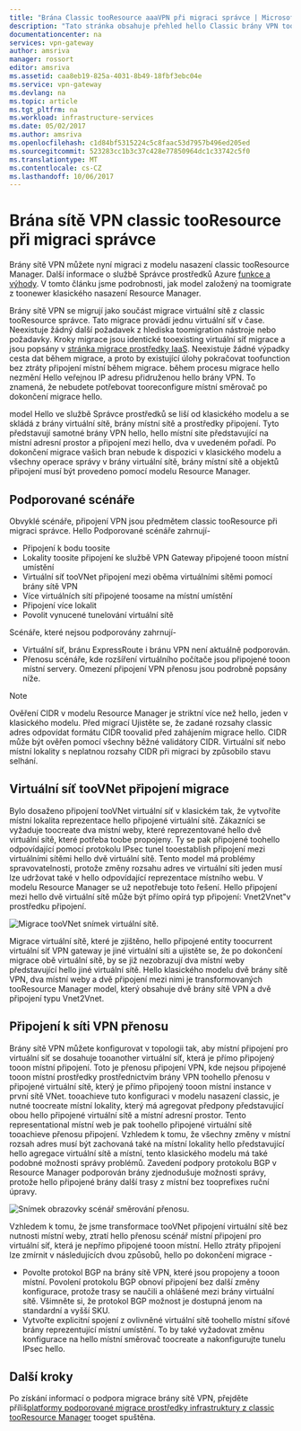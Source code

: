 ```yaml
---
title: "Brána Classic tooResource aaaVPN při migraci správce | Microsoft Docs"
description: "Tato stránka obsahuje přehled hello Classic brány VPN tooResource při migraci správce."
documentationcenter: na
services: vpn-gateway
author: amsriva
manager: rossort
editor: amsriva
ms.assetid: caa8eb19-825a-4031-8b49-18fbf3ebc04e
ms.service: vpn-gateway
ms.devlang: na
ms.topic: article
ms.tgt_pltfrm: na
ms.workload: infrastructure-services
ms.date: 05/02/2017
ms.author: amsriva
ms.openlocfilehash: c1d84bf5315224c5c8faac53d7957b496ed205ed
ms.sourcegitcommit: 523283cc1b3c37c428e77850964dc1c33742c5f0
ms.translationtype: MT
ms.contentlocale: cs-CZ
ms.lasthandoff: 10/06/2017
---
```

# <a name="vpn-gateway-classic-tooresource-manager-migration"></a>Brána sítě VPN classic tooResource při migraci správce
Brány sítě VPN můžete nyní migraci z modelu nasazení classic tooResource Manager. Další informace o službě Správce prostředků Azure [funkce a výhody](../azure-resource-manager/resource-group-overview.md). V tomto článku jsme podrobnosti, jak model založený na toomigrate z toonewer klasického nasazení Resource Manager. 

Brány sítě VPN se migrují jako součást migrace virtuální sítě z classic tooResource správce. Tato migrace provádí jednu virtuální síť v čase. Neexistuje žádný další požadavek z hlediska toomigration nástroje nebo požadavky. Kroky migrace jsou identické tooexisting virtuální síť migrace a jsou popsány v [stránka migrace prostředky IaaS](../virtual-machines/windows/migration-classic-resource-manager-ps.md). Neexistuje žádné výpadky cesta dat během migrace, a proto by existující úlohy pokračovat toofunction bez ztráty připojení místní během migrace. během procesu migrace hello nezmění Hello veřejnou IP adresu přidruženou hello brány VPN. To znamená, že nebudete potřebovat tooreconfigure místní směrovač po dokončení migrace hello.  

model Hello ve službě Správce prostředků se liší od klasického modelu a se skládá z brány virtuální sítě, brány místní sítě a prostředky připojení. Tyto představují samotné brány VPN hello, hello místní site představující na místní adresní prostor a připojení mezi hello, dva v uvedeném pořadí. Po dokončení migrace vašich bran nebude k dispozici v klasického modelu a všechny operace správy v brány virtuální sítě, brány místní sítě a objektů připojení musí být provedeno pomocí modelu Resource Manager.

## <a name="supported-scenarios"></a>Podporované scénáře
Obvyklé scénáře, připojení VPN jsou předmětem classic tooResource při migraci správce. Hello Podporované scénáře zahrnují-

* Připojení k bodu toosite
* Lokality toosite připojení ke službě VPN Gateway připojené tooon místní umístění
* Virtuální síť tooVNet připojení mezi oběma virtuálními sítěmi pomocí brány sítě VPN
* Více virtuálních sítí připojené toosame na místní umístění
* Připojení více lokalit
* Povolit vynucené tunelování virtuální sítě

Scénáře, které nejsou podporovány zahrnují-  

* Virtuální síť, bránu ExpressRoute i bránu VPN není aktuálně podporován.
* Přenosu scénáře, kde rozšíření virtuálního počítače jsou připojené tooon místní servery. Omezení připojení VPN přenosu jsou podrobně popsány níže.

> [!NOTE]
> Ověření CIDR v modelu Resource Manager je striktní více než hello, jeden v klasického modelu. Před migrací Ujistěte se, že zadané rozsahy classic adres odpovídat formátu CIDR toovalid před zahájením migrace hello. CIDR může být ověřen pomocí všechny běžné validátory CIDR. Virtuální síť nebo místní lokality s neplatnou rozsahy CIDR při migraci by způsobilo stavu selhání.
> 
> 

## <a name="vnet-toovnet-connectivity-migration"></a>Virtuální síť tooVNet připojení migrace
Bylo dosaženo připojení tooVNet virtuální síť v klasickém tak, že vytvoříte místní lokalita reprezentace hello připojené virtuální sítě. Zákazníci se vyžaduje toocreate dva místní weby, které reprezentované hello dvě virtuální sítě, které potřeba toobe propojeny. Ty se pak připojené toohello odpovídající pomocí protokolu IPsec tunel tooestablish připojení mezi virtuálními sítěmi hello dvě virtuální sítě. Tento model má problémy spravovatelnosti, protože změny rozsahu adres ve virtuální síti jeden musí lze udržovat také v hello odpovídající reprezentace místního webu. V modelu Resource Manager se už nepotřebuje toto řešení. Hello připojení mezi hello dvě virtuální sítě může být přímo opírá typ připojení: Vnet2Vnet"v prostředku připojení. 

![Migrace tooVNet snímek virtuální sítě.](./media/vpn-gateway-migration/migration1.png)

Migrace virtuální sítě, které je zjištěno, hello připojené entity toocurrent virtuální síť VPN gateway je jiné virtuální síti a ujistěte se, že po dokončení migrace obě virtuální sítě, by se již nezobrazují dva místní weby představující hello jiné virtuální sítě. Hello klasického modelu dvě brány sítě VPN, dva místní weby a dvě připojení mezi nimi je transformovaných tooResource Manager model, který obsahuje dvě brány sítě VPN a dvě připojení typu Vnet2Vnet.

## <a name="transit-vpn-connectivity"></a>Připojení k síti VPN přenosu
Brány sítě VPN můžete konfigurovat v topologii tak, aby místní připojení pro virtuální síť se dosahuje tooanother virtuální síť, která je přímo připojený tooon místní připojení. Toto je přenosu připojení VPN, kde nejsou připojené tooon místní prostředky prostřednictvím brány VPN toohello přenosu v připojené virtuální sítě, který je přímo připojený tooon místní instance v první sítě VNet. tooachieve tuto konfiguraci v modelu nasazení classic, je nutné toocreate místní lokality, který má agregovat předpony představující obou hello připojené virtuální sítě a místní adresní prostor. Tento representational místní web je pak toohello připojené virtuální sítě tooachieve přenosu připojení. Vzhledem k tomu, že všechny změny v místní rozsah adres musí být zachovaná také na místní lokality hello představující hello agregace virtuální sítě a místní, tento klasického modelu má také podobné možnosti správy problémů. Zavedení podpory protokolu BGP v Resource Manager podporován brány zjednodušuje možnosti správy, protože hello připojené brány další trasy z místní bez tooprefixes ruční úpravy.

![Snímek obrazovky scénář směrování přenosu.](./media/vpn-gateway-migration/migration2.png)

Vzhledem k tomu, že jsme transformace tooVNet připojení virtuální sítě bez nutnosti místní weby, ztratí hello přenosu scénář místní připojení pro virtuální síť, která je nepřímo připojené tooon místní. Hello ztráty připojení lze zmírnit v následujících dvou způsobů, hello po dokončení migrace - 

* Povolte protokol BGP na brány sítě VPN, které jsou propojeny a tooon místní. Povolení protokolu BGP obnoví připojení bez další změny konfigurace, protože trasy se naučili a ohlášené mezi brány virtuální sítě. Všimněte si, že protokol BGP možnost je dostupná jenom na standardní a vyšší SKU.
* Vytvořte explicitní spojení z ovlivněné virtuální sítě toohello místní síťové brány reprezentující místní umístění. To by také vyžadovat změnu konfigurace na hello místní směrovač toocreate a nakonfigurujte tunelu IPsec hello.

## <a name="next-steps"></a>Další kroky
Po získání informací o podpora migrace brány sítě VPN, přejděte příliš[platformy podporované migrace prostředky infrastruktury z classic tooResource Manager](../virtual-machines/windows/migration-classic-resource-manager-ps.md) tooget spuštěna.

